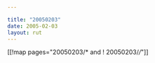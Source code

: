 ```yaml
---

title: "20050203"
date: 2005-02-03
layout: rut
---
```


[[!map pages="20050203/* and ! 20050203/*/*"]]
